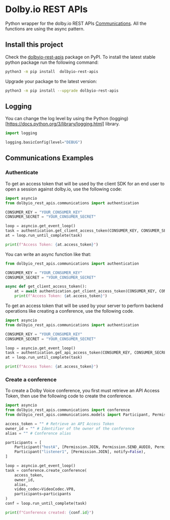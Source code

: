 # Dolby.io REST APIs

Python wrapper for the dolby.io REST APIs [Communications](https://docs.dolby.io/interactivity/reference/authentication-api). All the functions are using the async pattern.

## Install this project

Check the [dolbyio-rest-apis](https://pypi.org/project/dolbyio-rest-apis/) package on PyPI. To install the latest stable python package run the following command: 

```bash
python3 -m pip install  dolbyio-rest-apis
```

Upgrade your package to the latest version:

```bash
python3 -m pip install --upgrade dolbyio-rest-apis
```

## Logging

You can change the log level by using the Python (logging)[https://docs.python.org/3/library/logging.html] library.

```python
import logging

logging.basicConfig(level="DEBUG")
```

## Communications Examples

### Authenticate

To get an access token that will be used by the client SDK for an end user to open a session against dolby.io, use the following code:

```python
import asyncio
from dolbyio_rest_apis.communications import authentication

CONSUMER_KEY = "YOUR_CONSUMER_KEY"
CONSUMER_SECRET = "YOUR_CONSUMER_SECRET"

loop = asyncio.get_event_loop()
task = authentication.get_client_access_token(CONSUMER_KEY, CONSUMER_SECRET)
at = loop.run_until_complete(task)

print(f"Access Token: {at.access_token}")
```

You can write an async function like that:

```python
from dolbyio_rest_apis.communications import authentication

CONSUMER_KEY = "YOUR_CONSUMER_KEY"
CONSUMER_SECRET = "YOUR_CONSUMER_SECRET"

async def get_client_access_token():
    at = await authentication.get_client_access_token(CONSUMER_KEY, CONSUMER_SECRET)
    print(f"Access Token: {at.access_token}")

```

To get an access token that will be used by your server to perform backend operations like creating a conference, use the following code.

```python
import asyncio
from dolbyio_rest_apis.communications import authentication

CONSUMER_KEY = "YOUR_CONSUMER_KEY"
CONSUMER_SECRET = "YOUR_CONSUMER_SECRET"

loop = asyncio.get_event_loop()
task = authentication.get_api_access_token(CONSUMER_KEY, CONSUMER_SECRET)
at = loop.run_until_complete(task)

print(f"Access Token: {at.access_token}")
```

### Create a conference

To create a Dolby Voice conference, you first must retrieve an API Access Token, then use the following code to create the conference.

```python
import asyncio
from dolbyio_rest_apis.communications import conference
from dolbyio_rest_apis.communications.models import Participant, Permission, VideoCodec

access_token = "" # Retrieve an API Access Token
owner_id = "" # Identifier of the owner of the conference
alias = "" # Conference alias

participants = [
    Participant("hostA", [Permission.JOIN, Permission.SEND_AUDIO, Permission.SEND_VIDEO], notify=True),
    Participant("listener1", [Permission.JOIN], notify=False),
]

loop = asyncio.get_event_loop()
task = conference.create_conference(
    access_token,
    owner_id,
    alias,
    video_codec=VideoCodec.VP8,
    participants=participants
)
conf = loop.run_until_complete(task)

print(f"Conference created: {conf.id}")
```
